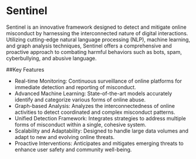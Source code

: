 # Sentinel
Sentinel is an innovative framework designed to detect and mitigate online misconduct by harnessing the interconnected nature of digital interactions. Utilizing cutting-edge natural language processing (NLP), machine learning, and graph analysis techniques, Sentinel offers a comprehensive and proactive approach to combating harmful behaviors such as bots, spam, cyberbullying, and abusive language.

##Key Features
* Real-time Monitoring: Continuous surveillance of online platforms for immediate detection and reporting of misconduct.
* Advanced Machine Learning: State-of-the-art models accurately identify and categorize various forms of online abuse.
* Graph-based Analysis: Analyzes the interconnectedness of online activities to detect coordinated and complex misconduct patterns.
* Unified Detection Framework: Integrates strategies to address multiple forms of misconduct within a single, cohesive system.
* Scalability and Adaptability: Designed to handle large data volumes and adapt to new and evolving online threats.
* Proactive Interventions: Anticipates and mitigates emerging threats to enhance user safety and community well-being.

